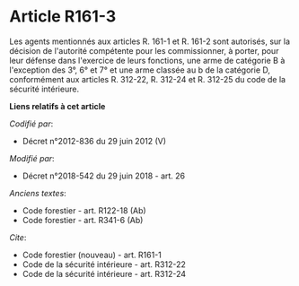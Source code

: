 # Article R161-3

Les agents mentionnés aux articles R. 161-1 et R. 161-2 sont autorisés, sur la décision de l'autorité compétente pour les
commissionner, à porter, pour leur défense dans l'exercice de leurs fonctions, une arme de catégorie B à l'exception des 3°,
6° et 7° et une arme classée au b de la catégorie D, conformément aux articles R. 312-22, R. 312-24 et R. 312-25 du code de
la sécurité intérieure.

**Liens relatifs à cet article**

_Codifié par_:

  - Décret n°2012-836 du 29 juin 2012 (V)

_Modifié par_:

  - Décret n°2018-542 du 29 juin 2018 - art. 26

_Anciens textes_:

  - Code forestier - art. R122-18 (Ab)
  - Code forestier - art. R341-6 (Ab)

_Cite_:

  - Code forestier (nouveau) - art. R161-1
  - Code de la sécurité intérieure - art. R312-22
  - Code de la sécurité intérieure - art. R312-24
